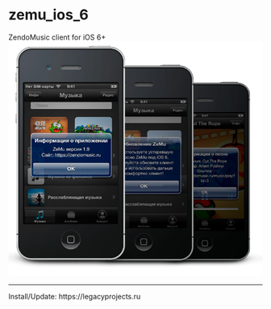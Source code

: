 # zemu_ios_6
ZendoMusic client for iOS 6+
![old_versions](https://raw.githubusercontent.com/ZendoMusicZeMu/zemu_ios_6/refs/heads/main/preview.png)
<hr>
Install/Update: https://legacyprojects.ru
